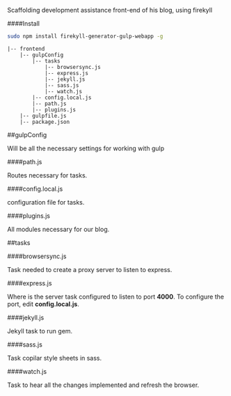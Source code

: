 Scaffolding development assistance front-end of his blog, using firekyll

####Install

```bash
sudo npm install firekyll-generator-gulp-webapp -g
```

```
|-- frontend
    |-- gulpConfig
	    |-- tasks
		    |-- browsersync.js
		    |-- express.js
		    |-- jekyll.js
		    |-- sass.js
		    |-- watch.js
	    |-- config.local.js
	    |-- path.js
	    |-- plugins.js
	|-- gulpfile.js
	|-- package.json
```

##gulpConfig

Will be all the necessary settings for working with gulp

####path.js

Routes necessary for tasks.

####config.local.js

configuration file for tasks.

####plugins.js

All modules necessary for our blog.

##tasks

####browsersync.js

Task needed to create a proxy server to listen to express.

####express.js

Where is the server task configured to listen to port **4000**.
To configure the port, edit **config.local.js**.

####jekyll.js

Jekyll task to run gem.

####sass.js

Task copilar style sheets in sass.

####watch.js

Task to hear all the changes implemented and refresh the browser.
